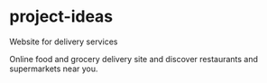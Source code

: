 # project-ideas
Website for delivery services






Online food and grocery delivery site and discover restaurants and supermarkets near you.